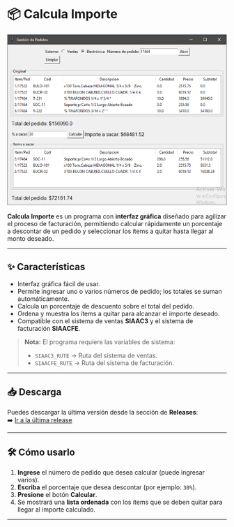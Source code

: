 # 📦 Calcula Importe

![Vista previa de la aplicación](./ilustration.png)

**Calcula Importe** es un programa con **interfaz gráfica** diseñado para agilizar el proceso de facturación, permitiendo calcular rápidamente un porcentaje a descontar de un pedido y seleccionar los ítems a quitar hasta llegar al monto deseado.

---

## ✨ Características
- Interfaz gráfica fácil de usar.
- Permite ingresar uno o varios números de pedido; los totales se suman automáticamente.
- Calcula un porcentaje de descuento sobre el total del pedido.
- Ordena y muestra los ítems a quitar para alcanzar el importe deseado.
- Compatible con el sistema de ventas **SIAAC3** y el sistema de facturación **SIAACFE**.

> **Nota:** El programa requiere las variables de sistema:
> - `SIAAC3_RUTE` → Ruta del sistema de ventas.
> - `SIAACFE_RUTE` → Ruta del sistema de facturación.

---

## 📥 Descarga
Puedes descargar la última versión desde la sección de **Releases**:  
➡️ [Ir a la última release](../../releases/latest)

---

## 🛠 Cómo usarlo
1. **Ingrese** el número de pedido que desea calcular (puede ingresar varios).
2. **Escriba** el porcentaje que desea descontar (por ejemplo: `30%`).
3. **Presione** el botón **Calcular**.
4. Se mostrará una **lista ordenada** con los ítems que se deben quitar para llegar al importe calculado.

---

